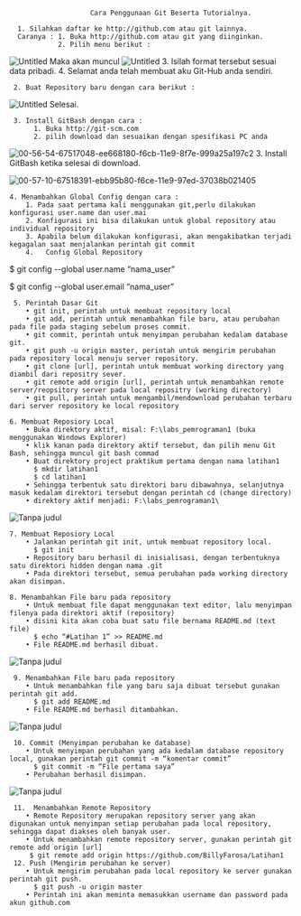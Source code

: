                         Cara Penggunaan Git Beserta Tutorialnya.
                        
      1. Silahkan daftar ke http://github.com atau git lainnya. 
      Caranya : 1. Buka http://github.com atau git yang diinginkan.
                2. Pilih menu berikut :
![Untitled](https://user-images.githubusercontent.com/57003140/67624265-93ae6080-f858-11e9-8463-f1c6b4d5c23c.png)
                Maka akan muncul
![Untitled](https://user-images.githubusercontent.com/57003140/67624306-2f3fd100-f859-11e9-9ec5-78718ac280af.png)
                3. Isilah format tersebut sesuai data pribadi.
                4. Selamat anda telah membuat aku Git-Hub anda sendiri.
     
     
     
     2. Buat Repository baru dengan cara berikut :
![Untitled](https://user-images.githubusercontent.com/57003140/67624404-50ed8800-f85a-11e9-9b11-2cfed2070400.png)
         Selesai.
     
     
     
     3. Install GitBash dengan cara :
          1. Buka http://git-scm.com
          2. pilih download dan sesuaikan dengan spesifikasi PC anda
![00-56-54-67517048-ee668180-f6cb-11e9-8f7e-999a25a197c2](https://user-images.githubusercontent.com/57003140/67624625-310b9380-f85d-11e9-96de-865141f7823a.png)
          3. Install GitBash ketika selesai di download.
          
![00-57-10-67518391-ebb95b80-f6ce-11e9-97ed-37038b021405](https://user-images.githubusercontent.com/57003140/67624666-c4dd5f80-f85d-11e9-942e-6a9bf4169683.png)

    4. Menambahkan Global Config dengan cara : 
        1. Pada saat pertama kali menggunakan git,perlu dilakukan konfigurasi user.name dan user.mai
        2. Konfigurasi ini bisa dilakukan untuk global repository atau individual repository
        3. Apabila belum dilakukan konfigurasi, akan mengakibatkan terjadi kegagalan saat menjalankan perintah git commit
        4.   Config Global Repository
$ git config --global user.name “nama_user”

$ git config --global user.email “nama_user”

     5. Perintah Dasar Git
        • git init, perintah untuk membuat repository local 
        • git add, perintah untuk menambahkan file baru, atau perubahan pada file pada staging sebelum proses commit. 
        • git commit, perintah untuk menyimpan perubahan kedalam database git. 
        • git push -u origin master, perintah untuk mengirim perubahan pada repository local menuju server repository. 
        • git clone [url], perintah untuk membuat working directory yang diambil dari repositry sever. 
        • git remote add origin [url], perintah untuk menambahkan remote server/reopsitory server pada local repositry (working directory) 
        • git pull, perintah untuk mengambil/mendownload perubahan terbaru dari server repository ke local repository 

    6. Membuat Reposiory Local
        • Buka direktory aktif, misal: F:\labs_pemrograman1 (buka menggunakan Windows Explorer) 
        • klik kanan pada direktory aktif tersebut, dan pilih menu Git Bash, sehingga muncul git bash commad 
        • Buat direktory project praktikum pertama dengan nama latihan1
          $ mkdir latihan1 
          $ cd latihan1
        • Sehingga terbentuk satu direktori baru dibawahnya, selanjutnya masuk kedalam direktori tersebut dengan perintah cd (change directory) 
        • direktory aktif menjadi: F:\labs_pemrograman1\
        
 ![Tanpa judul](https://user-images.githubusercontent.com/57003140/67628055-17387380-f892-11e9-915f-7cbbc63c1fca.png)
    
    7. Membuat Reposiory Local
        • Jalankan perintah git init, untuk membuat repository local.
          $ git init
        • Repository baru berhasil di inisialisasi, dengan terbentuknya satu direktori hidden dengan nama .git 
        • Pada direktori tersebut, semua perubahan pada working directory akan disimpan. 
        
    8. Menambahkan File baru pada repository
        • Untuk membuat file dapat menggunakan text editor, lalu menyimpan filenya pada direktori aktif (repository) 
        • disini kita akan coba buat satu file bernama README.md (text file)
          $ echo “#Latihan 1” >> README.md
        • File README.md berhasil dibuat. 
        
 ![Tanpa judul](https://user-images.githubusercontent.com/57003140/67628096-eefd4480-f892-11e9-835c-46a085db88f0.png)
       
     9. Menambahkan File baru pada repository
        • Untuk menambahkan file yang baru saja dibuat tersebut gunakan perintah git add.
          $ git add README.md
        • File README.md berhasil ditambahkan.
        
 ![Tanpa judul](https://user-images.githubusercontent.com/57003140/67628226-6e3f4800-f894-11e9-9d15-93cd670fe6da.png)
 
     10. Commit (Menyimpan perubahan ke database)
        • Untuk menyimpan perubahan yang ada kedalam database repository local, gunakan perintah git commit -m “komentar commit”
          $ git commit -m “File pertama saya”
        • Perubahan berhasil disimpan. 
        
 ![Tanpa judul](https://user-images.githubusercontent.com/57003140/67628263-bb231e80-f894-11e9-8c38-67d287b4e96f.png)
 
     11.  Menambahkan Remote Repository
        • Remote Repository merupakan repository server yang akan digunakan untuk menyimpan setiap perubahan pada local repository, sehingga dapat diakses oleh banyak user. 
        • Untuk menambahkan remote repository server, gunakan perintah git remote add origin [url]
         $ git remote add origin https://github.com/BillyFarosa/Latihan1
     12. Push (Mengirim perubahan ke server)
        • Untuk mengirim perubahan pada local repository ke server gunakan perintah git push.
          $ git push -u origin master
        • Perintah ini akan meminta memasukkan username dan password pada akun github.com 






      


